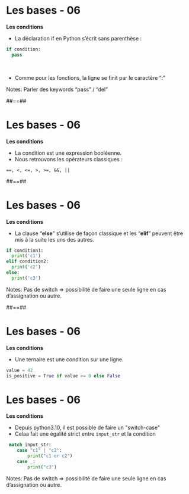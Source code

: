 <!-- .slide: class="with-code" -->

# Les bases - 06

**Les conditions**

* La déclaration if en Python s’écrit sans parenthèse :

```python
if condition:
  pass
```

<!-- .element: class="big-code" -->

<br>

* Comme pour les fonctions, la ligne se finit par le caractère “:”

Notes:
Parler des keywords “pass” / “del”

##==##
<!-- .slide: -->

# Les bases - 06

**Les conditions**

* La condition est une expression booléenne.
* Nous retrouvons les opérateurs classiques :

`==, <, <=, >, >=, &&, ||`

##==##
<!-- .slide: class="with-code" -->

# Les bases - 06

**Les conditions**

* La clause “**else**” s’utilise de façon classique et les “**elif**” peuvent être mis à la suite les uns des autres.


```python
if condition1:
  print('c1')
elif condition2:
  print('c2')
else:
  print('c3')
```

<!-- .element: class="big-code" -->

Notes:
Pas de switch => possibilité de faire une seule ligne en cas d’assignation ou autre.

##==##
<!-- .slide: -->
<!-- .slide: class="with-code" -->

# Les bases - 06

**Les conditions**

* Une ternaire est une condition sur une ligne.

```python
value = 42
is_positive = True if value >= 0 else False
```

<!-- .element: class="big-code" -->

# Les bases - 06

**Les conditions**

* Depuis python3.10, il est possible de faire un "switch-case" 
* Celaa fait une égalité strict entre `input_str` et la condition

```python
 match input_str:
    case "c1" | "c2":
        print("c1 or c2")
    case _:
        print("c3")

```


Notes:
Pas de switch => possibilité de faire une seule ligne en cas d’assignation ou autre.
